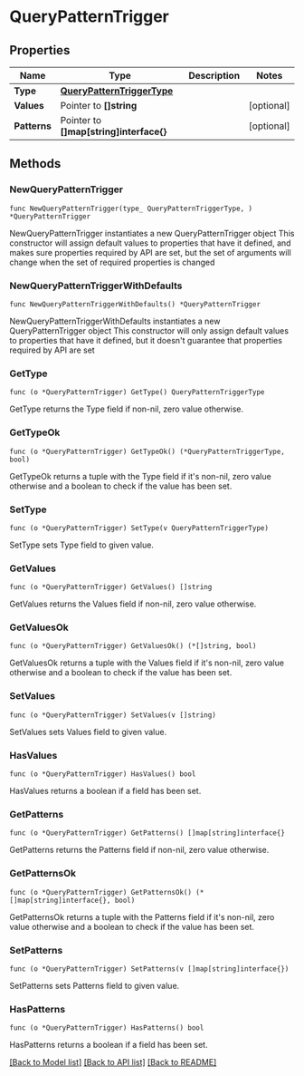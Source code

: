 # QueryPatternTrigger

## Properties

Name | Type | Description | Notes
------------ | ------------- | ------------- | -------------
**Type** | [**QueryPatternTriggerType**](QueryPatternTriggerType.md) |  | 
**Values** | Pointer to **[]string** |  | [optional] 
**Patterns** | Pointer to **[]map[string]interface{}** |  | [optional] 

## Methods

### NewQueryPatternTrigger

`func NewQueryPatternTrigger(type_ QueryPatternTriggerType, ) *QueryPatternTrigger`

NewQueryPatternTrigger instantiates a new QueryPatternTrigger object
This constructor will assign default values to properties that have it defined,
and makes sure properties required by API are set, but the set of arguments
will change when the set of required properties is changed

### NewQueryPatternTriggerWithDefaults

`func NewQueryPatternTriggerWithDefaults() *QueryPatternTrigger`

NewQueryPatternTriggerWithDefaults instantiates a new QueryPatternTrigger object
This constructor will only assign default values to properties that have it defined,
but it doesn't guarantee that properties required by API are set

### GetType

`func (o *QueryPatternTrigger) GetType() QueryPatternTriggerType`

GetType returns the Type field if non-nil, zero value otherwise.

### GetTypeOk

`func (o *QueryPatternTrigger) GetTypeOk() (*QueryPatternTriggerType, bool)`

GetTypeOk returns a tuple with the Type field if it's non-nil, zero value otherwise
and a boolean to check if the value has been set.

### SetType

`func (o *QueryPatternTrigger) SetType(v QueryPatternTriggerType)`

SetType sets Type field to given value.


### GetValues

`func (o *QueryPatternTrigger) GetValues() []string`

GetValues returns the Values field if non-nil, zero value otherwise.

### GetValuesOk

`func (o *QueryPatternTrigger) GetValuesOk() (*[]string, bool)`

GetValuesOk returns a tuple with the Values field if it's non-nil, zero value otherwise
and a boolean to check if the value has been set.

### SetValues

`func (o *QueryPatternTrigger) SetValues(v []string)`

SetValues sets Values field to given value.

### HasValues

`func (o *QueryPatternTrigger) HasValues() bool`

HasValues returns a boolean if a field has been set.

### GetPatterns

`func (o *QueryPatternTrigger) GetPatterns() []map[string]interface{}`

GetPatterns returns the Patterns field if non-nil, zero value otherwise.

### GetPatternsOk

`func (o *QueryPatternTrigger) GetPatternsOk() (*[]map[string]interface{}, bool)`

GetPatternsOk returns a tuple with the Patterns field if it's non-nil, zero value otherwise
and a boolean to check if the value has been set.

### SetPatterns

`func (o *QueryPatternTrigger) SetPatterns(v []map[string]interface{})`

SetPatterns sets Patterns field to given value.

### HasPatterns

`func (o *QueryPatternTrigger) HasPatterns() bool`

HasPatterns returns a boolean if a field has been set.


[[Back to Model list]](../README.md#documentation-for-models) [[Back to API list]](../README.md#documentation-for-api-endpoints) [[Back to README]](../README.md)


